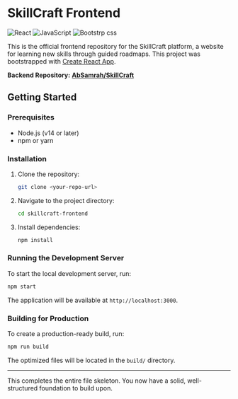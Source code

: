 # SkillCraft Frontend

![React](https://img.shields.io/badge/react-%2320232A.svg?style=for-the-badge&logo=react&logoColor=%2361DAFB)
![JavaScript](https://img.shields.io/badge/JavaScript-informational?style=for-the-badge&logo=javascript)
![Bootstrp css](https://img.shields.io/badge/Bootstrp_CSS-3.0.2-38B2AC.svg?style=for-the-badge&logo=bootstrap-css)


This is the official frontend repository for the SkillCraft platform, a website for learning new skills through guided roadmaps. This project was bootstrapped with [Create React App](https://github.com/facebook/create-react-app).

**Backend Repository:** [**AbSamrah/SkillCraft**](https://github.com/AbSamrah/SkillCraft)

## Getting Started

### Prerequisites

- Node.js (v14 or later)
- npm or yarn

### Installation

1. Clone the repository:
   ```sh
   git clone <your-repo-url>
   ```
2. Navigate to the project directory:
   ```sh
   cd skillcraft-frontend
   ```
3. Install dependencies:
   ```sh
   npm install
   ```

### Running the Development Server

To start the local development server, run:

```sh
npm start
```

The application will be available at `http://localhost:3000`.

### Building for Production

To create a production-ready build, run:

```sh
npm run build
```

The optimized files will be located in the `build/` directory.

---

This completes the entire file skeleton. You now have a solid, well-structured foundation to build upon.
